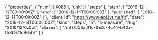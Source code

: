 {
  "properties": {
    "num": [
      6085
    ],
    "unit": [
      "steps"
    ],
    "start": [
      "2016-12-13T00:00:00Z"
    ],
    "end": [
      "2016-12-14T00:00:00Z"
    ],
    "published": [
      "2016-12-14T00:00:00Z"
    ]
  },
  "client_id": "https://www-api.jvt.me/fit",
  "date": "2016-12-14T00:00:00Z",
  "kind": "steps",
  "h": "h-measure",
  "slug": "2016/12/0z0pt",
  "aliases": [
    "/mf2/558adf1c-6e2c-4c44-b40a-f53b971c965b/"
  ]
}
